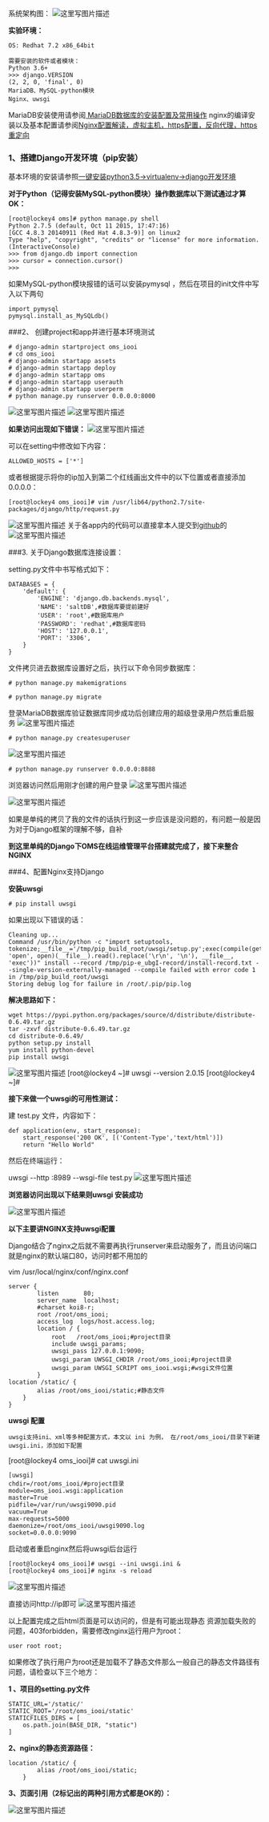 系统架构图：
![这里写图片描述](http://img.blog.csdn.net/20171022074849184?watermark/2/text/aHR0cDovL2Jsb2cuY3Nkbi5uZXQvTG9ja2V5MjM=/font/5a6L5L2T/fontsize/400/fill/I0JBQkFCMA==/dissolve/70/gravity/SouthEast)

**实验环境：**

	OS: Redhat 7.2 x86_64bit
	
	需要安装的软件或者模块：
	Python 3.6+
    >>> django.VERSION
    (2, 2, 0, 'final', 0)
	MariaDB、MySQL-python模块
	Nginx、uwsgi

MariaDB安装使用请参阅[ MariaDB数据库的安装配置及常用操作](http://blog.csdn.net/lockey23/article/details/77103388)
nginx的编译安装以及基本配置请参阅[Nginx配置解读，虚拟主机，https配置，反向代理，https重定向](http://blog.csdn.net/Lockey23/article/details/77985470)

### 1、搭建Django开发环境（pip安装）

基本环境的安装请参照[一键安装python3.5->virtualenv->django开发环境](https://blog.csdn.net/Lockey23/article/details/78384193)

**对于Python（记得安装MySQL-python模块）操作数据库以下测试通过才算OK：**

	[root@lockey4 oms]# python manage.py shell
	Python 2.7.5 (default, Oct 11 2015, 17:47:16) 
	[GCC 4.8.3 20140911 (Red Hat 4.8.3-9)] on linux2
	Type "help", "copyright", "credits" or "license" for more information.
	(InteractiveConsole)
	>>> from django.db import connection
	>>> cursor = connection.cursor()
	>>> 
	
如果MySQL-python模块报错的话可以安装pymysql ，然后在项目的init文件中写入以下两句

	import pymysql 
	pymysql.install_as_MySQLdb()
###2、 创建project和app并进行基本环境测试

	# django-admin startproject oms_iooi
	# cd oms_iooi
	# django-admin startapp assets
    # django-admin startapp deploy
    # django-admin startapp oms
    # django-admin startapp userauth
    # django-admin startapp userperm
	# python manage.py runserver 0.0.0.0:8000
![这里写图片描述](http://img.blog.csdn.net/20171022002210116?watermark/2/text/aHR0cDovL2Jsb2cuY3Nkbi5uZXQvTG9ja2V5MjM=/font/5a6L5L2T/fontsize/400/fill/I0JBQkFCMA==/dissolve/70/gravity/SouthEast)
![这里写图片描述](http://img.blog.csdn.net/20171022000952055?watermark/2/text/aHR0cDovL2Jsb2cuY3Nkbi5uZXQvTG9ja2V5MjM=/font/5a6L5L2T/fontsize/400/fill/I0JBQkFCMA==/dissolve/70/gravity/SouthEast)

**如果访问出现如下错误：**
![这里写图片描述](http://img.blog.csdn.net/20171022005805655?watermark/2/text/aHR0cDovL2Jsb2cuY3Nkbi5uZXQvTG9ja2V5MjM=/font/5a6L5L2T/fontsize/400/fill/I0JBQkFCMA==/dissolve/70/gravity/SouthEast)

可以在setting中修改如下内容：

	ALLOWED_HOSTS = ['*']
或者根据提示将你的ip加入到第二个红线画出文件中的以下位置或者直接添加0.0.0.0：

	[root@lockey4 oms_iooi]# vim /usr/lib64/python2.7/site-packages/django/http/request.py
![这里写图片描述](http://img.blog.csdn.net/20171022010110902?watermark/2/text/aHR0cDovL2Jsb2cuY3Nkbi5uZXQvTG9ja2V5MjM=/font/5a6L5L2T/fontsize/400/fill/I0JBQkFCMA==/dissolve/70/gravity/SouthEast)
关于各app内的代码可以直接拿本人提交到[github](https://github.com/LockeyCheng/oms-iooi)的
![这里写图片描述](http://img.blog.csdn.net/20171022002443954?watermark/2/text/aHR0cDovL2Jsb2cuY3Nkbi5uZXQvTG9ja2V5MjM=/font/5a6L5L2T/fontsize/400/fill/I0JBQkFCMA==/dissolve/70/gravity/SouthEast)

###3. 关于Django数据库连接设置：

setting.py文件中书写格式如下：

	DATABASES = {
	    'default': {
	        'ENGINE': 'django.db.backends.mysql',
	        'NAME': 'saltDB',#数据库要提前建好
	        'USER': 'root',#数据库用户
	        'PASSWORD': 'redhat',#数据库密码
	        'HOST': '127.0.0.1',
	        'PORT': '3306',
	    }
	}

文件拷贝进去数据库设置好之后，执行以下命令同步数据库：



	# python manage.py makemigrations
	
	# python manage.py migrate

登录MariaDB数据库验证数据库同步成功后创建应用的超级登录用户然后重启服务
![这里写图片描述](http://img.blog.csdn.net/20171022010239392?watermark/2/text/aHR0cDovL2Jsb2cuY3Nkbi5uZXQvTG9ja2V5MjM=/font/5a6L5L2T/fontsize/400/fill/I0JBQkFCMA==/dissolve/70/gravity/SouthEast)

	# python manage.py createsuperuser
	
![这里写图片描述](http://img.blog.csdn.net/20171022003114597?watermark/2/text/aHR0cDovL2Jsb2cuY3Nkbi5uZXQvTG9ja2V5MjM=/font/5a6L5L2T/fontsize/400/fill/I0JBQkFCMA==/dissolve/70/gravity/SouthEast)

	# python manage.py runserver 0.0.0.0:8888
浏览器访问然后用刚才创建的用户登录
![这里写图片描述](http://img.blog.csdn.net/20171022115517001?watermark/2/text/aHR0cDovL2Jsb2cuY3Nkbi5uZXQvTG9ja2V5MjM=/font/5a6L5L2T/fontsize/400/fill/I0JBQkFCMA==/dissolve/70/gravity/SouthEast)

![这里写图片描述](http://img.blog.csdn.net/20171022115610816?watermark/2/text/aHR0cDovL2Jsb2cuY3Nkbi5uZXQvTG9ja2V5MjM=/font/5a6L5L2T/fontsize/400/fill/I0JBQkFCMA==/dissolve/70/gravity/SouthEast)

如果是单纯的拷贝了我的文件的话执行到这一步应该是没问题的，有问题一般是因为对于Django框架的理解不够，自补

**到这里单纯的Django下OMS在线运维管理平台搭建就完成了，接下来整合NGINX**

###4、配置Nginx支持Django

**安装uwsgi**

	# pip install uwsgi

如果出现以下错误的话：

	Cleaning up...
	Command /usr/bin/python -c "import setuptools, tokenize;__file__='/tmp/pip_build_root/uwsgi/setup.py';exec(compile(getattr(tokenize, 'open', open)(__file__).read().replace('\r\n', '\n'), __file__, 'exec'))" install --record /tmp/pip-e_ubgI-record/install-record.txt --single-version-externally-managed --compile failed with error code 1 in /tmp/pip_build_root/uwsgi
	Storing debug log for failure in /root/.pip/pip.log

**解决思路如下：**

	wget https://pypi.python.org/packages/source/d/distribute/distribute-0.6.49.tar.gz
	tar -zxvf distribute-0.6.49.tar.gz 
	cd distribute-0.6.49/
	python setup.py install
	yum install python-devel
	pip install uwsgi

![这里写图片描述](http://img.blog.csdn.net/20171022003956378?watermark/2/text/aHR0cDovL2Jsb2cuY3Nkbi5uZXQvTG9ja2V5MjM=/font/5a6L5L2T/fontsize/400/fill/I0JBQkFCMA==/dissolve/70/gravity/SouthEast)
[root@lockey4 ~]# uwsgi --version
2.0.15
[root@lockey4 ~]# 


**接下来做一个uwsgi的可用性测试：**

建 test.py 文件，内容如下：

	def application(env, start_response):
	    start_response('200 OK', [('Content-Type','text/html')])
	    return "Hello World"
	    
然后在终端运行：

uwsgi --http :8989 --wsgi-file test.py
![这里写图片描述](http://img.blog.csdn.net/20171022004114530?watermark/2/text/aHR0cDovL2Jsb2cuY3Nkbi5uZXQvTG9ja2V5MjM=/font/5a6L5L2T/fontsize/400/fill/I0JBQkFCMA==/dissolve/70/gravity/SouthEast)

**浏览器访问出现以下结果则uwsgi 安装成功**

![这里写图片描述](http://img.blog.csdn.net/20171022004141177?watermark/2/text/aHR0cDovL2Jsb2cuY3Nkbi5uZXQvTG9ja2V5MjM=/font/5a6L5L2T/fontsize/400/fill/I0JBQkFCMA==/dissolve/70/gravity/SouthEast)



**以下主要讲NGINX支持uwsgi配置**

Django结合了nginx之后就不需要再执行runserver来启动服务了，而且访问端口就是nginx的默认端口80，访问时都不用加的

vim /usr/local/nginx/conf/nginx.conf

	server {
	        listen       80;
	        server_name  localhost;
	        #charset koi8-r;
	        root /root/oms_iooi;
	        access_log  logs/host.access.log;
	        location / {
	            root   /root/oms_iooi;#project目录
	            include uwsgi_params;
	            uwsgi_pass 127.0.0.1:9090;
	            uwsgi_param UWSGI_CHDIR /root/oms_iooi;#project目录
	            uwsgi_param UWSGI_SCRIPT oms_iooi.wsgi;#wsgi文件位置
	        }
	location /static/ {
	        alias /root/oms_iooi/static;#静态文件
	    }
	}

**uwsgi 配置**

	uwsgi支持ini、xml等多种配置方式，本文以 ini 为例， 在/root/oms_iooi/目录下新建uwsgi.ini，添加如下配置


[root@lockey4 oms_iooi]# cat uwsgi.ini 

	[uwsgi]
	chdir=/root/oms_iooi/#project目录
	module=oms_iooi.wsgi:application
	master=True
	pidfile=/var/run/uwsgi9090.pid 
	vacuum=True
	max-requests=5000
	daemonize=/root/oms_iooi/uwsgi9090.log
	socket=0.0.0.0:9090   

启动或者重启nginx然后将uwsgi后台运行

	[root@lockey4 oms_iooi]# uwsgi --ini uwsgi.ini &
	[root@lockey4 oms_iooi]# nginx -s reload

![这里写图片描述](http://img.blog.csdn.net/20171022005625919?watermark/2/text/aHR0cDovL2Jsb2cuY3Nkbi5uZXQvTG9ja2V5MjM=/font/5a6L5L2T/fontsize/400/fill/I0JBQkFCMA==/dissolve/70/gravity/SouthEast)

直接访问http://ip即可
![这里写图片描述](http://img.blog.csdn.net/20171022005712279?watermark/2/text/aHR0cDovL2Jsb2cuY3Nkbi5uZXQvTG9ja2V5MjM=/font/5a6L5L2T/fontsize/400/fill/I0JBQkFCMA==/dissolve/70/gravity/SouthEast)

以上配置完成之后html页面是可以访问的，但是有可能出现静态
资源加载失败的问题，403forbidden，需要修改nginx运行用户为root：

	user root root;

如果修改了执行用户为root还是加载不了静态文件那么一般自己的静态文件路径有问题，请检查以下三个地方：

**1 、项目的setting.py文件**

	STATIC_URL='/static/'
	STATIC_ROOT='/root/oms_iooi/static'
	STATICFILES_DIRS = [
	    os.path.join(BASE_DIR, "static")
	]
**2、nginx的静态资源路径：**

	location /static/ {
	        alias /root/oms_iooi/static;
	    }
**3、页面引用（2标记出的两种引用方式都是OK的）：**

![这里写图片描述](http://img.blog.csdn.net/20171022011143843?watermark/2/text/aHR0cDovL2Jsb2cuY3Nkbi5uZXQvTG9ja2V5MjM=/font/5a6L5L2T/fontsize/400/fill/I0JBQkFCMA==/dissolve/70/gravity/SouthEast)
